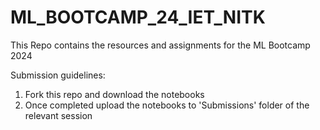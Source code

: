 # ML_BOOTCAMP_24_IET_NITK

This Repo contains the resources and assignments for the ML Bootcamp 2024

Submission guidelines:

1. Fork this repo and download the notebooks
2. Once completed upload the notebooks to 'Submissions' folder of the relevant session

